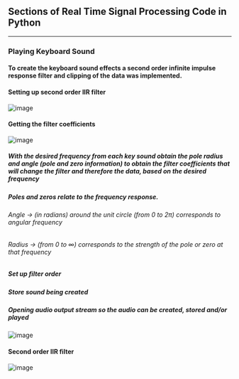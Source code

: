 ## Sections of Real Time Signal Processing Code in Python
***
### Playing Keyboard Sound
#### To create the keyboard sound effects a second order infinite impulse response filter and clipping of the data was implemented. 

#### Setting up second order IIR filter
![image](https://github.com/user-attachments/assets/5c887339-dfe8-442b-be74-51b86d22a6e3)

#### Getting the filter coefficients
![image](https://github.com/user-attachments/assets/62b78268-fe98-4a74-abc5-6f10dedee140)

##### With the desired frequency from each key sound obtain the pole radius and angle (pole and zero information) to obtain the filter coefficients that will change the filter and therefore the data, based on the desired frequency

##### Poles and zeros relate to the frequency response.
###### Angle -> (in radians) around the unit circle (from 0 to 2π) corresponds to angular frequency
###### Radius -> (from 0 to ∞) corresponds to the strength of the pole or zero at that frequency


##### Set up filter order
##### Store sound being created
##### Opening audio output stream so the audio can be created, stored and/or played
![image](https://github.com/user-attachments/assets/abc6c2a9-4fad-40f0-b5ff-f9210788c342)

#### Second order IIR filter
![image](https://github.com/user-attachments/assets/abf52ebf-a254-4ae1-8b24-d9c20bc8be4a)

